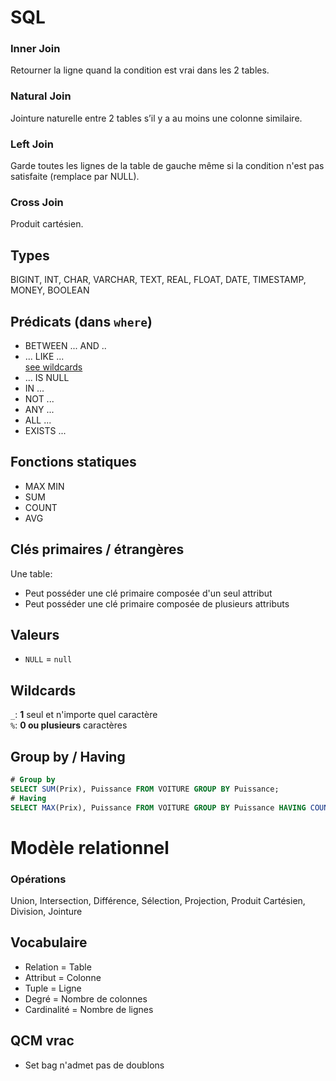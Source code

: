 # SQL

### Inner Join

Retourner la ligne quand la condition est vrai
dans les 2 tables. 

### Natural Join

Jointure naturelle entre 2 tables s’il y a au moins une colonne similaire.

### Left Join

Garde toutes les lignes de la table de gauche même si la condition n'est pas satisfaite (remplace par NULL).

### Cross Join

Produit cartésien.

## Types

BIGINT, INT, CHAR, VARCHAR, TEXT, REAL, FLOAT, DATE, TIMESTAMP, MONEY, BOOLEAN

## Prédicats (dans `where`)

- BETWEEN ... AND ..
- ... LIKE ...  
[see wildcards](##wildcards)
- ... IS NULL
- IN ...
- NOT ...
- ANY ...
- ALL ...
- EXISTS ...

## Fonctions statiques

- MAX MIN
- SUM
- COUNT
- AVG


## Clés primaires / étrangères

Une table:     
- Peut posséder une clé primaire composée d'un seul attribut
- Peut posséder une clé primaire composée de plusieurs attributs

## Valeurs

- `NULL` = `null`

## Wildcards

`_`: **1** seul et n'importe quel caractère     
`%`: **0 ou plusieurs** caractères

## Group by / Having
```sql
# Group by
SELECT SUM(Prix), Puissance FROM VOITURE GROUP BY Puissance;
# Having
SELECT MAX(Prix), Puissance FROM VOITURE GROUP BY Puissance HAVING COUNT(*) > 1 ;
```

# Modèle relationnel

### Opérations

Union, Intersection, Différence, Sélection, Projection, Produit Cartésien, Division, Jointure

## Vocabulaire

- Relation = Table
- Attribut = Colonne
- Tuple = Ligne
- Degré = Nombre de colonnes
- Cardinalité = Nombre de lignes

## QCM vrac

- Set bag n'admet pas de doublons